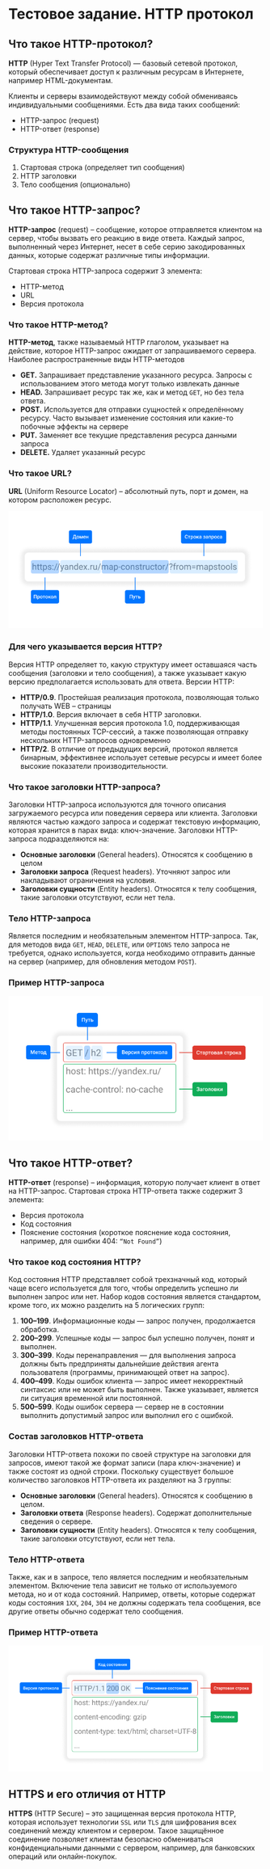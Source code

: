 # Тестовое задание. HTTP протокол

## Что такое HTTP-протокол?

**HTTP** (Hyper Text Transfer Protocol) — базовый сетевой протокол, который обеспечивает доступ к различным ресурсам в Интернете, например HTML-документам. 

Клиенты и серверы взаимодействуют между собой обмениваясь индивидуальными сообщениями. Есть два вида таких сообщений:

- HTTP-запрос (request)
- HTTP-ответ (response)

### Структура HTTP-сообщения

1.	Стартовая строка (определяет тип сообщения)
2.	HTTP заголовки
3.	Тело сообщения (опционально)

## Что такое HTTP-запрос?

**HTTP-запрос** (request) – сообщение, которое отправляется клиентом на сервер, чтобы вызвать его реакцию в виде ответа. Каждый запрос, выполненный через Интернет, несет в себе серию закодированных данных, которые содержат различные типы информации. 

Стартовая строка HTTP-запроса содержит 3 элемента:

- HTTP-метод
- URL
- Версия протокола

### Что такое HTTP-метод?

**HTTP-метод**, также называемый HTTP глаголом, указывает на действие, которое HTTP-запрос ожидает от запрашиваемого сервера. Наиболее распространенные виды HTTP-методов

- **GET.** Запрашивает представление указанного ресурса. Запросы с использованием этого метода могут только извлекать данные
- **HEAD.** Запрашивает ресурс так же, как и метод ```GET```, но без тела ответа.
- **POST.** Используется для отправки сущностей к определённому ресурсу. Часто вызывает изменение состояния или какие-то побочные эффекты на сервере
- **PUT.** Заменяет все текущие представления ресурса данными запроса
- **DELETE.** Удаляет указанный ресурс

### Что такое URL?

**URL** (Uniform Resource Locator) – абсолютный путь, порт и домен, на котором расположен ресурс. 

![url-schema](yandex_tech_writer/url-schema.png)

###  Для чего указывается версия HTTP?

Версия HTTP определяет то, какую структуру имеет оставшаяся часть сообщения (заголовки и тело сообщения), а также указывает какую версию предполагается использовать для ответа. Версии HTTP:

- **HTTP/0.9**. Простейшая реализация протокола, позволяющая только получать WEB – страницы
- **HTTP/1.0**. Версия включает в себя HTTP заголовки.
- **HTTP/1.1**. Улучшенная версия протокола 1.0, поддерживающая методы постоянных TCP-сессий, а также позволяющая отправку нескольких HTTP-запросов одновременно
- **HTTP/2**. В отличие от предыдущих версий, протокол является бинарным, эффективнее использует сетевые ресурсы и имеет более высокие показатели производительности.

### Что такое заголовки HTTP-запроса?

Заголовки HTTP-запроса используются для точного описания загружаемого ресурса или поведения сервера или клиента. Заголовки являются частью каждого запроса и содержат текстовую информацию, которая хранится в парах вида: ключ-значение. Заголовки HTTP-запроса подразделяются на:

- **Основные заголовки** (General headers). Относятся к сообщению в целом
- **Заголовки запроса** (Request headers). Уточняют запрос или накладывают ограничения на условия.
- **Заголовки сущности** (Entity headers). Относятся к телу сообщения, такие заголовки отсутствуют, если нет тела.

### Тело HTTP-запроса

Является последним и необязательным элементом HTTP-запроса. Так, для методов вида ```GET```, ```HEAD```, ```DELETE```, или ```OPTIONS``` тело запроса не требуется, однако используется, когда необходимо отправить данные на сервер (например, для обновления методом ```POST```). 

### Пример HTTP-запроса

![http-request-str](yandex_tech_writer/http-request-str.png)

## Что такое HTTP-ответ?

**HTTP-ответ** (response) – информация, которую получает клиент в ответ на HTTP-запрос. Стартовая строка HTTP-ответа также содержит 3 элемента:

- Версия протокола
- Код состояния 
- Пояснение состояния (короткое пояснение кода состояния, например, для ошибки 404: ```“Not Found”```)

### Что такое код состояния HTTP?

Код состояния HTTP представляет собой трехзначный код, который чаще всего используется для того, чтобы определить успешно ли выполнен запрос или нет. Набор кодов состояния является стандартом, кроме того, их можно разделить на 5 логических групп:

1.	**100–199**. Информационные коды — запрос получен, продолжается обработка.
2.	**200–299**. Успешные коды — запрос был успешно получен, понят и выполнен.
3.	**300–399**. Коды перенаправления — для выполнения запроса должны быть предприняты дальнейшие действия агента пользователя (программы, принимающей ответ на запрос).
4.	**400–499**. Коды ошибок клиента — запрос имеет некорректный синтаксис или не может быть выполнен. Также указывает, является ли ситуация временной или постоянной.
5.	**500–599**. Коды ошибок сервера — сервер не в состоянии выполнить допустимый запрос или выполнил его с ошибкой.

### Состав заголовков HTTP-ответа

Заголовки HTTP-ответа похожи по своей структуре на заголовки для запросов, имеют такой же формат записи (пара ключ-значение) и также состоят из одной строки. Поскольку существует большое количество заголовков HTTP-ответа их разделяют на 3 группы:

- **Основные заголовки** (General headers). Относятся к сообщению в целом.
- **Заголовки ответа** (Response headers). Содержат дополнительные сведения о сервере.
- **Заголовки сущности** (Entity headers). Относятся к телу сообщения, такие заголовки отсутствуют, если нет тела.

### Тело HTTP-ответа

Также, как и в запросе, тело является последним и необязательным элементом. Включение тела зависит не только от используемого метода, но и от кода состояний. Например, ответы, которые содержат коды состояния ```1ХХ```, ```204```, ```304``` не должны содержать тела сообщения, все другие ответы обычно содержат тело сообщения.

### Пример HTTP-ответа

![http-request-str](yandex_tech_writer/http-response-str.png)

## HTTPS и его отличия от HTTP

**HTTPS** (HTTP Secure) – это защищенная версия протокола HTTP, которая использует технологии ```SSL``` или ```TLS``` для шифрования всех соединений между клиентом и сервером. Такое защищённое соединение позволяет клиентам безопасно обмениваться конфиденциальными данными с сервером, например, для банковских операций или онлайн-покупок. 


